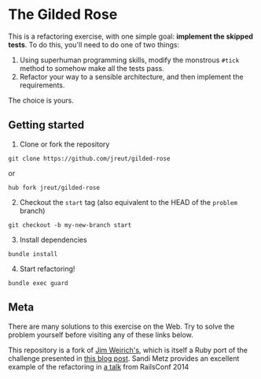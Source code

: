 # The Gilded Rose

This is a refactoring exercise, with one simple goal: **implement the skipped tests**. To do this, you'll need to do one of two things:

1. Using superhuman programming skills, modify the monstrous `#tick` method to somehow make all the tests pass.
2. Refactor your way to a sensible architecture, and then implement the requirements.

The choice is yours.

## Getting started

1. Clone or fork the repository

```
git clone https://github.com/jreut/gilded-rose
```
or

```
hub fork jreut/gilded-rose
```

2. Checkout the `start` tag (also equivalent to the HEAD of the `problem` branch)

```
git checkout -b my-new-branch start
```

3. Install dependencies

```
bundle install
```

4. Start refactoring!

```
bundle exec guard
```

## Meta

There are many solutions to this exercise on the Web. Try to solve the problem yourself before visiting any of these links below.

This repository is a fork of [Jim Weirich's](https://github.com/jimweirich/gilded_rose_kata), which is itself a Ruby port of the challenge presented in [this blog post](http://iamnotmyself.com/2011/02/13/refactor-this-the-gilded-rose-kata/). Sandi Metz provides an excellent example of the refactoring in [a talk](https://youtu.be/8bZh5LMaSmE) from RailsConf 2014
